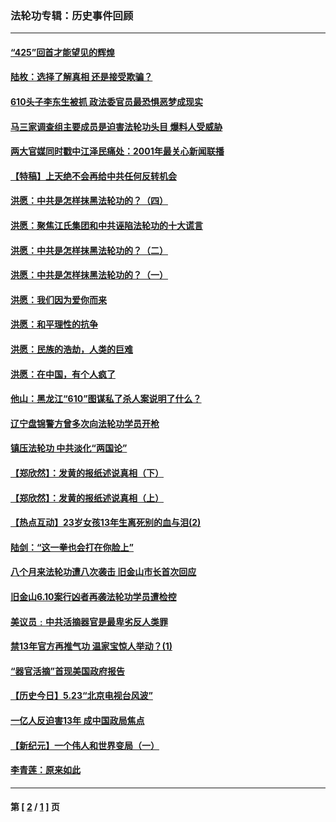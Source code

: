 ### 法轮功专辑：历史事件回顾
---
#### [“425”回首才能望见的辉煌](../../pages/nf5793/n4419246.md) 
#### [陆枚：选择了解真相 还是接受欺骗？](../../pages/nf5793/n4418381.md) 
#### [610头子李东生被抓 政法委官员最恐惧恶梦成现实](../../pages/nf5793/n3715910.md) 
#### [马三家调查组主要成员是迫害法轮功头目 爆料人受威胁](../../pages/nf5793/n3847986.md) 
#### [两大官媒同时戳中江泽民痛处：2001年最关心新闻联播](../../pages/nf5793/n3848755.md) 
#### [【特稿】上天绝不会再给中共任何反转机会](../../pages/nf5793/n3787167.md) 
#### [洪愿：中共是怎样抹黑法轮功的？（四）](../../pages/nf5793/n3772790.md) 
#### [洪愿：聚焦江氏集团和中共诬陷法轮功的十大谎言](../../pages/nf5793/n3771794.md) 
#### [洪愿：中共是怎样抹黑法轮功的？（二）](../../pages/nf5793/n3770808.md) 
#### [洪愿：中共是怎样抹黑法轮功的？（一）](../../pages/nf5793/n3770169.md) 
#### [洪愿：我们因为爱你而来](../../pages/nf5793/n3768019.md) 
#### [洪愿：和平理性的抗争](../../pages/nf5793/n3767138.md) 
#### [洪愿：民族的浩劫，人类的巨难](../../pages/nf5793/n3765007.md) 
#### [洪愿：在中国，有个人疯了](../../pages/nf5793/n3764387.md) 
#### [他山：黑龙江“610”图谋私了杀人案说明了什么？](../../pages/nf5793/n3744004.md) 
#### [辽宁盘锦警方曾多次向法轮功学员开枪](../../pages/nf5793/n3695203.md) 
#### [镇压法轮功 中共淡化“两国论”](../../pages/nf5793/n3641141.md) 
#### [【郑欣然】：发黄的报纸述说真相（下）](../../pages/nf5793/n3636267.md) 
#### [【郑欣然】：发黄的报纸述说真相（上）](../../pages/nf5793/n3635938.md) 
#### [【热点互动】23岁女孩13年生离死别的血与泪(2)](../../pages/nf5793/n3629068.md) 
#### [陆剑：“这一拳也会打在你脸上”](../../pages/nf5793/n3619391.md) 
#### [八个月来法轮功遭八次袭击 旧金山市长首次回应](../../pages/nf5793/n3617509.md) 
#### [旧金山6.10案行凶者再袭法轮功学员遭检控](../../pages/nf5793/n3615199.md) 
#### [美议员﹕中共活摘器官是最卑劣反人类罪](../../pages/nf5793/n3610396.md) 
#### [禁13年官方再推气功 温家宝惊人举动？(1)](../../pages/nf5793/n3601518.md) 
#### [“器官活摘”首现美国政府报告](../../pages/nf5793/n3597773.md) 
#### [【历史今日】5.23“北京电视台风波”](../../pages/nf5793/n3595018.md) 
#### [一亿人反迫害13年 成中国政局焦点](../../pages/nf5793/n3592817.md) 
#### [【新纪元】一个伟人和世界变局（一）](../../pages/nf5793/n3592722.md) 
#### [李青莲：原来如此](../../pages/nf5793/n3588402.md) 

---
#### 第 [ [2](./2.md) / [1](./1.md) ] 页
